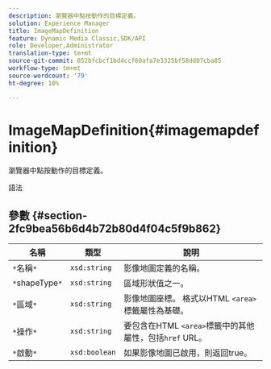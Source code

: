 ```yaml
---
description: 瀏覽器中點按動作的目標定義。
solution: Experience Manager
title: ImageMapDefinition
feature: Dynamic Media Classic,SDK/API
role: Developer,Administrator
translation-type: tm+mt
source-git-commit: 052bfcbcf1bd4ccf60afa7e3325bf58dd07cba85
workflow-type: tm+mt
source-wordcount: '79'
ht-degree: 10%

---
```



# ImageMapDefinition{#imagemapdefinition}

瀏覽器中點按動作的目標定義。

語法

## 參數 {#section-2fc9bea56b6d4b72b80d4f04c5f9b862}

| 名稱 | 類型 | 說明 |
|---|---|---|
| `*`名稱`*` | `xsd:string` | 影像地圖定義的名稱。 |
| `*`shapeType`*` | `xsd:string` | 區域形狀值之一。 |
| `*`區域`*` | `xsd:string` | 影像地圖座標。 格式以HTML `<area>`標籤屬性為基礎。 |
| `*`操作`*` | `xsd:string` | 要包含在HTML `<area>`標籤中的其他屬性，包括`href` URL。 |
| `*`啟動`*` | `xsd:boolean` | 如果影像地圖已啟用，則返回true。 |

